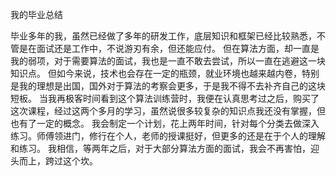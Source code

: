 我的毕业总结

毕业多年的我，虽然已经做了多年的研发工作，底层知识和框架已经比较熟悉，不管是在面试还是工作中，不说游刃有余，但还能应付。
但在算法方面，却一直是我的弱项，对于需要算法的面试，我也是一直不敢去尝试，所以一直在逃避这一块知识点。
但如今来说，技术也会存在一定的瓶颈，就业环境也越来越内卷，特别是我的理想是出国，国外对于算法的考察会更多，于是我不得不去补齐自己的这块短板。
当我再极客时间看到这个算法训练营时，我便在认真思考过之后，购买了这次课程，经过这两个多月的学习，虽然说很多较复杂的知识点我还没有掌握，但也有了一定的概念。
我会制定一个计划，花上两年时间，针对每个分类去做深入练习。师傅领进门，修行在个人，老师的授课挺好，但更多的还是在于个人的理解和练习。
我相信，等两年之后，对于大部分算法方面的面试，我会不再害怕，迎头而上，跨过这个坎。
